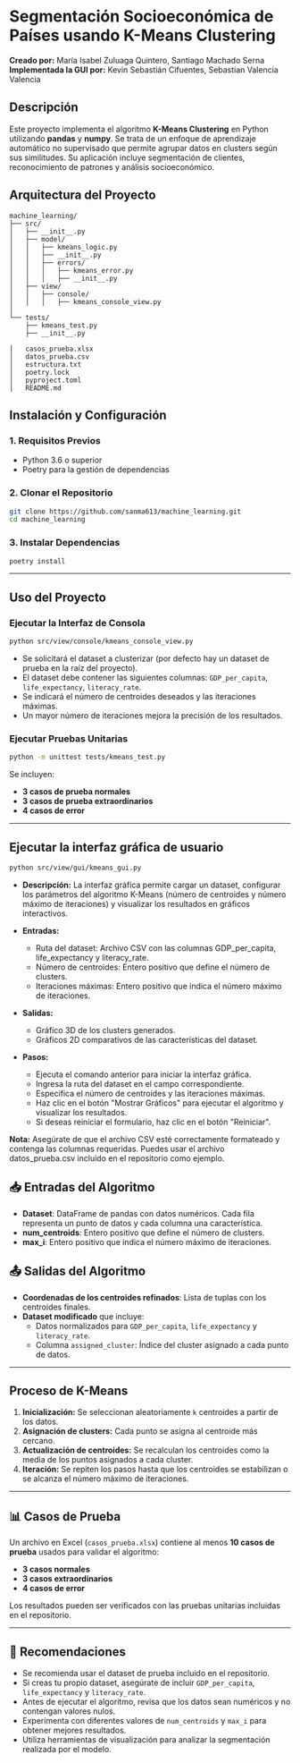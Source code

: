 # Segmentación Socioeconómica de Países usando K-Means Clustering

**Creado por:** María Isabel Zuluaga Quintero, Santiago Machado Serna
**Implementada la GUI por:** Kevin Sebastián Cifuentes, Sebastian Valencia Valencia

## Descripción

Este proyecto implementa el algoritmo **K-Means Clustering** en Python utilizando **pandas** y **numpy**. Se trata de un enfoque de aprendizaje automático no supervisado que permite agrupar datos en clusters según sus similitudes. Su aplicación incluye segmentación de clientes, reconocimiento de patrones y análisis socioeconómico.

## Arquitectura del Proyecto

```
machine_learning/
├── src/
│   ├── __init__.py
│   ├── model/
│   │   ├── kmeans_logic.py
│   │   ├── __init__.py
│   │   ├── errors/
│   │   │   ├── kmeans_error.py
│   │   │   ├── __init__.py
│   ├── view/
│   │   ├── console/
│   │   │   ├── kmeans_console_view.py
│
└── tests/
    ├── kmeans_test.py
    ├── __init__.py

│   casos_prueba.xlsx
│   datos_prueba.csv
│   estructura.txt
│   poetry.lock
│   pyproject.toml
│   README.md
```

## Instalación y Configuración

### **1. Requisitos Previos**

- Python 3.6 o superior
- Poetry para la gestión de dependencias

### **2. Clonar el Repositorio**

```sh
git clone https://github.com/sanma613/machine_learning.git
cd machine_learning
```

### **3. Instalar Dependencias**

```sh
poetry install
```

---

## Uso del Proyecto

### **Ejecutar la Interfaz de Consola**

```sh
python src/view/console/kmeans_console_view.py
```

- Se solicitará el dataset a clusterizar (por defecto hay un dataset de prueba en la raíz del proyecto).
- El dataset debe contener las siguientes columnas: `GDP_per_capita`, `life_expectancy`, `literacy_rate`.
- Se indicará el número de centroides deseados y las iteraciones máximas.
- Un mayor número de iteraciones mejora la precisión de los resultados.

### **Ejecutar Pruebas Unitarias**

```sh
python -m unittest tests/kmeans_test.py
```

Se incluyen:

- **3 casos de prueba normales**
- **3 casos de prueba extraordinarios**
- **4 casos de error**

---

## **Ejecutar la interfaz gráfica de usuario**

```sh
python src/view/gui/kmeans_gui.py
```

- **Descripción:** La interfaz gráfica permite cargar un dataset, configurar los parámetros del algoritmo K-Means (número de centroides y número máximo de iteraciones) y visualizar los resultados en gráficos interactivos.

- **Entradas:**

  * Ruta del dataset: Archivo CSV con las columnas GDP_per_capita, life_expectancy y literacy_rate.
  * Número de centroides: Entero positivo que define el número de clusters.
  * Iteraciones máximas: Entero positivo que indica el número máximo de iteraciones.

- **Salidas:**

  * Gráfico 3D de los clusters generados.
  * Gráficos 2D comparativos de las características del dataset.

- **Pasos:**

  * Ejecuta el comando anterior para iniciar la interfaz gráfica.
  * Ingresa la ruta del dataset en el campo correspondiente.
  * Especifica el número de centroides y las iteraciones máximas.
  * Haz clic en el botón "Mostrar Gráficos" para ejecutar el algoritmo y visualizar los resultados.
  * Si deseas reiniciar el formulario, haz clic en el botón "Reiniciar".
  
**Nota:** Asegúrate de que el archivo CSV esté correctamente formateado y contenga las columnas requeridas. Puedes usar el archivo datos_prueba.csv incluido en el repositorio como ejemplo.

## 📥 Entradas del Algoritmo

- **Dataset**: DataFrame de pandas con datos numéricos. Cada fila representa un punto de datos y cada columna una característica.
- **num_centroids**: Entero positivo que define el número de clusters.
- **max_i**: Entero positivo que indica el número máximo de iteraciones.

## 📤 Salidas del Algoritmo

- **Coordenadas de los centroides refinados**: Lista de tuplas con los centroides finales.
- **Dataset modificado** que incluye:
  - Datos normalizados para `GDP_per_capita`, `life_expectancy` y `literacy_rate`.
  - Columna `assigned_cluster`: Índice del cluster asignado a cada punto de datos.

---

## Proceso de K-Means

1. **Inicialización:** Se seleccionan aleatoriamente `k` centroides a partir de los datos.
2. **Asignación de clusters:** Cada punto se asigna al centroide más cercano.
3. **Actualización de centroides:** Se recalculan los centroides como la media de los puntos asignados a cada cluster.
4. **Iteración:** Se repiten los pasos hasta que los centroides se estabilizan o se alcanza el número máximo de iteraciones.

---

## 📊 Casos de Prueba

Un archivo en Excel (`casos_prueba.xlsx`) contiene al menos **10 casos de prueba** usados para validar el algoritmo:

- **3 casos normales**
- **3 casos extraordinarios**
- **4 casos de error**

Los resultados pueden ser verificados con las pruebas unitarias incluidas en el repositorio.

---

## 📌 Recomendaciones

- Se recomienda usar el dataset de prueba incluido en el repositorio.
- Si creas tu propio dataset, asegúrate de incluir `GDP_per_capita`, `life_expectancy` y `literacy_rate`.
- Antes de ejecutar el algoritmo, revisa que los datos sean numéricos y no contengan valores nulos.
- Experimenta con diferentes valores de `num_centroids` y `max_i` para obtener mejores resultados.
- Utiliza herramientas de visualización para analizar la segmentación realizada por el modelo.
